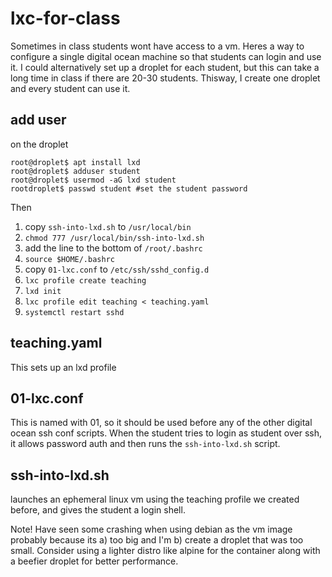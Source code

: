 # lxc-for-class
Sometimes in class students wont have access to a vm. 
Heres a way to configure a single digital ocean machine so that students can login and use it.
I could alternatively set up a droplet for each student, but this can take a long time in class if there are 20-30 students.
Thisway, I create one droplet and every student can use it.

## add user
on the droplet 
```
root@droplet$ apt install lxd
root@droplet$ adduser student
root@droplet$ usermod -aG lxd student
rootdroplet$ passwd student #set the student password
```

Then 
1. copy `ssh-into-lxd.sh` to `/usr/local/bin`
1. `chmod 777 /usr/local/bin/ssh-into-lxd.sh`
1. add the line to the bottom of `/root/.bashrc`
1. `source $HOME/.bashrc`
1. copy `01-lxc.conf` to `/etc/ssh/sshd_config.d`
1. `lxc profile create teaching`
1. `lxd init`
1. `lxc profile edit teaching < teaching.yaml`
1. `systemctl restart sshd`

## teaching.yaml
This sets up an lxd profile 

## 01-lxc.conf
This is named with 01, so it should be used before any of the other digital ocean ssh conf scripts.
When the student tries to login as student over ssh, it allows password auth and then runs the `ssh-into-lxd.sh` script.

## ssh-into-lxd.sh
launches an ephemeral linux vm using the teaching profile we created before, and gives the student a login shell.

Note! Have seen some crashing when using debian as the vm image probably because its a) too big and I'm b) create a droplet that was too small.
Consider using a lighter distro like alpine for the container along with a beefier droplet for better performance.
